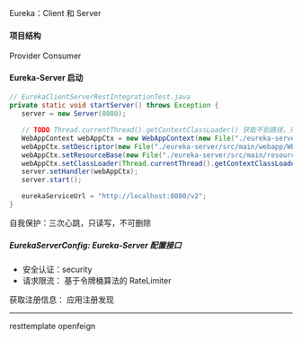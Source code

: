 Eureka：Client 和 Server

#### 项目结构
Provider
Consumer

#### Eureka-Server 启动
```java
// EurekaClientServerRestIntegrationTest.java
private static void startServer() throws Exception {
   server = new Server(8080);

   // TODO Thread.currentThread().getContextClassLoader() 获取不到路径，先暂时这样；
   WebAppContext webAppCtx = new WebAppContext(new File("./eureka-server/src/main/webapp").getAbsolutePath(), "/");
   webAppCtx.setDescriptor(new File("./eureka-server/src/main/webapp/WEB-INF/web.xml").getAbsolutePath());
   webAppCtx.setResourceBase(new File("./eureka-server/src/main/resources").getAbsolutePath());
   webAppCtx.setClassLoader(Thread.currentThread().getContextClassLoader());
   server.setHandler(webAppCtx);
   server.start();

   eurekaServiceUrl = "http://localhost:8080/v2";
}
```

自我保护：三次心跳，只读写，不可删除

##### EurekaServerConfig: Eureka-Server 配置接口
- 安全认证：security
- 请求限流： 基于令牌桶算法的 RateLimiter

获取注册信息： 应用注册发现

---

resttemplate
openfeign